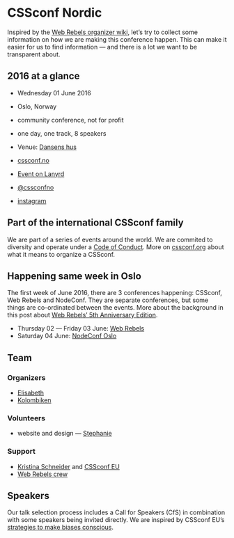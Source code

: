# CSSconf Nordic

Inspired by the [Web Rebels organizer wiki](https://github.com/webrebels/rebeladmin/wiki), let’s try to collect some information on how we are making this conference happen. This can make it easier for us to find information — and there is a lot we want to be transparent about.

## 2016 at a glance

* Wednesday 01 June 2016
* Oslo, Norway
* community conference, not for profit
* one day, one track, 8 speakers
* Venue: [Dansens hus](http://www.dansenshus.com/)

* [cssconf.no](http://cssconf.no/)
* [Event on Lanyrd](http://lanyrd.com/2016/cssconfno/)
* [@cssconfno](http://twitter.com/cssconfno)
* [instagram](https://instagram.com/cssconfno/)

## Part of the international CSSconf family

We are part of a series of events around the world. We are commited to diversity and operate under a [Code of Conduct](http://cssconf.no/#CoC). More on [cssconf.org](http://cssconf.org/) about what it means to organize a CSSconf.

## Happening same week in Oslo
The first week of June 2016, there are 3 conferences happening: CSSconf, Web Rebels and NodeConf. They are separate conferences, but some things are co-ordinated between the events. More about the background in this post about [Web Rebels’ 5th Anniversary Edition](http://webrebels.tumblr.com/post/135241817448/anniversary-edition).

* Thursday 02 — Friday 03 June: [Web Rebels](http://webrebels.org/) 
* Saturday 04 June: [NodeConf Oslo](http://oslo.nodeconf.com/)

## Team
### Organizers
* [Elisabeth](https://github.com/elisabethirgens)
* [Kolombiken](https://github.com/kolombiken)

### Volunteers
* website and design — [Stephanie](https://github.com/NerdyBirdySteph)

### Support
* [Kristina Schneider](https://twitter.com/kriesse) and [CSSconf EU](https://twitter.com/cssconfeu)
* [Web Rebels crew](https://twitter.com/web_rebels)

## Speakers
Our talk selection process includes a Call for Speakers (CfS) in combination with some speakers being invited directly. We are inspired by CSSconf EU’s [strategies to make biases conscious](http://blog.cssconf.eu/2015/08/15/a-talk-selection-process-explained/).